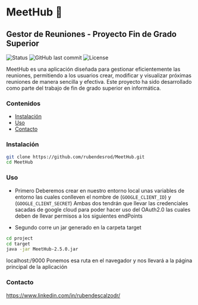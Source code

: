 # MeetHub :busts_in_silhouette:

## Gestor de Reuniones - Proyecto Fin de Grado Superior

![Status](https://img.shields.io/badge/status-active-success.svg)
![GitHub last commit](https://img.shields.io/github/last-commit/rubendesrod/MeetHub)
![License](https://img.shields.io/badge/license-MIT-blue.svg)

MeetHub es una aplicación diseñada para gestionar eficientemente las reuniones, permitiendo a los usuarios crear, modificar y visualizar próximas reuniones de manera sencilla y efectiva. Este proyecto ha sido desarrollado como parte del trabajo de fin de grado superior en informática.

### Contenidos
- [Instalación](#instalación)
- [Uso](#uso)
- [Contacto](#contacto)

### Instalación

```bash
git clone https://github.com/rubendesrod/MeetHub.git
cd MeetHub
```


### Uso

 * Primero
 Deberemos crear en nuestro entorno local unas variables de entorno
 las cuales conlleven el nombre de (`GOOGLE_CLIENT_ID`) y (`GOOGLE_CLIENT_SECRET`)
 Ambas dos tendrán que llevar las credenciales sacadas de google cloud para poder hacer uso del OAuth2.0
 las cuales deben de llevar permisos a los siguientes endPoints

* Segundo 
 corre un jar generado en la carpeta target
```bash
cd project
cd target
java -jar MeetHub-2.5.0.jar
```
localhost:/9000
 Ponemos esa ruta en el navegador y nos llevará a la página principal de la aplicación


### Contacto
https://www.linkedin.com/in/rubendescalzodr/